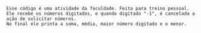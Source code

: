     Esse código é uma atividade da faculdade. Feita para treino pessoal.   
    Ele recebe os números digitados, e quando digitado "-1", é cancelada a ação de solicitar números.
    No final ele printa a soma, média, maior número digitado e o menor.

